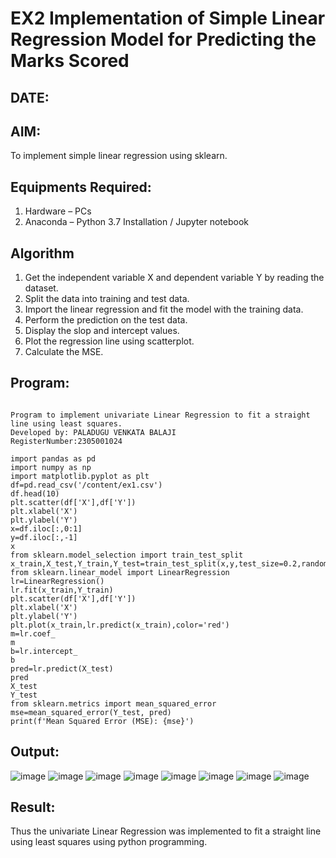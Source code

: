 # EX2 Implementation of Simple Linear Regression Model for Predicting the Marks Scored
## DATE:
## AIM:
To implement simple linear regression using sklearn.

## Equipments Required:
1. Hardware – PCs
2. Anaconda – Python 3.7 Installation / Jupyter notebook

## Algorithm
1. Get the independent variable X and dependent variable Y by reading the dataset.
2. Split the data into training and test data.
3. Import the linear regression and fit the model with the training data.
4. Perform the prediction on the test data.
5. Display the slop and intercept values.
6. Plot the regression line using scatterplot.
7. Calculate the MSE.

## Program:
```

Program to implement univariate Linear Regression to fit a straight line using least squares.
Developed by: PALADUGU VENKATA BALAJI
RegisterNumber:2305001024

import pandas as pd
import numpy as np
import matplotlib.pyplot as plt
df=pd.read_csv('/content/ex1.csv')
df.head(10)
plt.scatter(df['X'],df['Y'])
plt.xlabel('X')
plt.ylabel('Y')
x=df.iloc[:,0:1]
y=df.iloc[:,-1]
x
from sklearn.model_selection import train_test_split
x_train,X_test,Y_train,Y_test=train_test_split(x,y,test_size=0.2,random_state=0)
from sklearn.linear_model import LinearRegression
lr=LinearRegression()
lr.fit(x_train,Y_train)
plt.scatter(df['X'],df['Y'])
plt.xlabel('X')
plt.ylabel('Y')
plt.plot(x_train,lr.predict(x_train),color='red')
m=lr.coef_
m
b=lr.intercept_
b
pred=lr.predict(X_test)
pred
X_test
Y_test
from sklearn.metrics import mean_squared_error
mse=mean_squared_error(Y_test, pred)
print(f'Mean Squared Error (MSE): {mse}')
```

## Output:
![image](https://github.com/user-attachments/assets/15e8a573-de42-4338-b318-8b7442d40ba4)
![image](https://github.com/user-attachments/assets/78d86d98-1403-4714-bec0-3161c29efb1b)
![image](https://github.com/user-attachments/assets/45b856ed-0498-470f-8168-0f6b129f432e)
![image](https://github.com/user-attachments/assets/20c7d379-8de5-43a9-84a3-afe6b3d96734)
![image](https://github.com/user-attachments/assets/666cff5e-6853-4080-b117-987adfc24ad2)
![image](https://github.com/user-attachments/assets/1cfe89bf-0040-4964-941e-56d66a306e41)
![image](https://github.com/user-attachments/assets/3f5e6ee5-93b6-4148-a1c9-5d761b9feec5)
![image](https://github.com/user-attachments/assets/f9f5235d-46d2-4b45-9192-68429badd0a2)



## Result:
Thus the univariate Linear Regression was implemented to fit a straight line using least squares using python programming.
